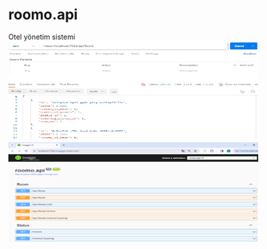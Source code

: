 # roomo.api
Otel yönetim sistemi
<img width="500px" height="200px" src="./roomo.api/img/getRequest.png" /> 
<img width="500px" height="200px" src="./roomo.api/img/requestAll.png" /> 
